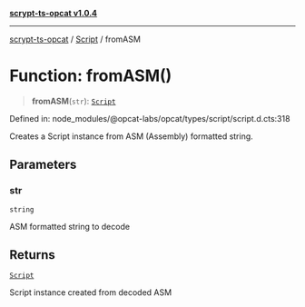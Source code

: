 [**scrypt-ts-opcat v1.0.4**](../../../README.md)

***

[scrypt-ts-opcat](../../../README.md) / [Script](../README.md) / fromASM

# Function: fromASM()

> **fromASM**(`str`): [`Script`](../../../classes/Script.md)

Defined in: node\_modules/@opcat-labs/opcat/types/script/script.d.cts:318

Creates a Script instance from ASM (Assembly) formatted string.

## Parameters

### str

`string`

ASM formatted string to decode

## Returns

[`Script`](../../../classes/Script.md)

Script instance created from decoded ASM
